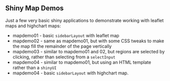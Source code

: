 ## Shiny Map Demos

Just a few very basic shiny applications to demonstrate working with leaflet
maps and highchart maps:

* mapdemo01 - basic `sidebarLayout` with leaflet map
* mapdemo02 - same as mapdemo01, but with some CSS tweaks to make the map fill the remainder of the page vertically
* mapdemo03 - similar to mapdemo01 and 02, but regions are selected by clicking, rather than selecting from a `selectInput`
* mapdemo04 - similar to mapdemo01, but using an HTML template rather than a `shinyUI`
* mapdemo04 - basic `sidebarLayout` with highchart map.